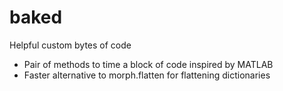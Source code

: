 # baked
Helpful custom bytes of code

- Pair of methods to time a block of code inspired by MATLAB
- Faster alternative to morph.flatten for flattening dictionaries
